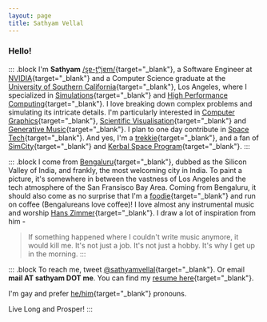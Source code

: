 ```yaml
---
layout: page
title: Sathyam Vellal
---
```


### Hello!

::: .block
I'm **Sathyam**  [/s̪ɐ-t̪ʰjɐm/][0]{target="_blank"}, a Software Engineer at [NVIDIA][20]{target="_blank"} and a Computer Science graduate at the [University of Southern California][1]{target="_blank"}, Los Angeles, where I specialized in [Simulations][2]{target="_blank"} and [High Performance Computing][3]{target="_blank"}. I love breaking down complex problems and simulating its intricate details. I'm particularly interested in [Computer Graphics][17]{target="_blank"}, [Scientific Visualisation][18]{target="_blank"} and [Generative Music][21]{target="_blank"}. I plan to one day contribute in [Space Tech][5]{target="_blank"}. And yes, I'm a [trekkie][19]{target="_blank"}, and a fan of [SimCity][6]{target="_blank"} and [Kerbal Space Program][7]{target="_blank"}.
:::

::: .block
I come from [Bengaluru][8]{target="_blank"}, dubbed as the Silicon Valley of India, and frankly, the most welcoming city in India. To paint a picture, it's somewhere in between the vastness of Los Angeles and the tech atmosphere of the San Fransisco Bay Area. Coming from Bengaluru, it should also come as no surprise that I'm a [foodie][9]{target="_blank"} and run on coffee (Bengalureans love coffee)! I love almost any instrumental music and worship [Hans Zimmer][11]{target="_blank"}. I draw a lot of inspiration from him -

> If something happened where I couldn't write music anymore, it would kill me. It's not just a job. It's not just a hobby. It's why I get up in the morning.
:::

::: .block
To reach me, tweet [@sathyamvellal][12]{target="_blank"}. Or email **mail AT sathyam DOT me**. You can find my [resume here][13]{target="_blank"}.

I'm gay and prefer [he/him][16]{target="_blank"} pronouns.

Live Long and Prosper! <i class="fal fa-hand-spock"></i>
:::

[0]: https://en.wikipedia.org/wiki/International_Phonetic_Alphabet
[1]: http://www.usc.edu/
[2]: https://en.wikipedia.org/wiki/Simulation
[3]: https://en.wikipedia.org/wiki/Supercomputer
[4]: https://github.com/sathyamvellal
[5]: https://en.wikipedia.org/wiki/Outline_of_space_technology
[6]: http://www.simcity.com/
[7]: https://kerbalspaceprogram.com/
[8]: https://en.wikipedia.org/wiki/Bangalore
[9]: https://en.wikipedia.org/wiki/Culture_of_Bangalore#Cuisine
[10]: https://en.wikipedia.org/wiki/Coffee
[11]: https://en.wikipedia.org/wiki/Hans_Zimmer
[12]: https://twitter.com/sathyamvellal
[13]: /resume
[14]: /resume-long
[15]: https://en.wikipedia.org/wiki/Agent-based_model
[16]: http://my.pronoun.is/he
[17]: https://en.wikipedia.org/wiki/Computer_graphics
[18]: https://en.wikipedia.org/wiki/Scientific_visualization
[19]: https://en.wikipedia.org/wiki/Trekkie
[20]: https://en.wikipedia.org/wiki/NVIDIA
[21]: https://en.wikipedia.org/wiki/Generative_music